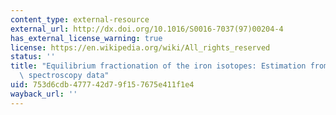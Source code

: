 ```yaml
---
content_type: external-resource
external_url: http://dx.doi.org/10.1016/S0016-7037(97)00204-4
has_external_license_warning: true
license: https://en.wikipedia.org/wiki/All_rights_reserved
status: ''
title: "Equilibrium fractionation of the iron isotopes: Estimation from M\xF6ssbauer\
  \ spectroscopy data"
uid: 753d6cdb-4777-42d7-9f15-7675e411f1e4
wayback_url: ''
---
```

